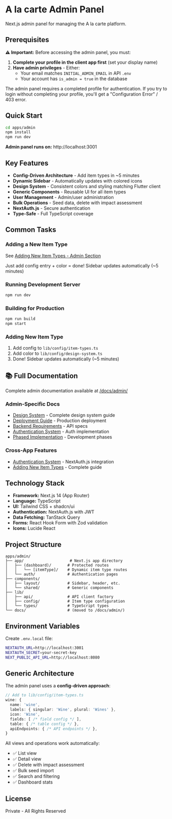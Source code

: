 # A la carte Admin Panel

Next.js admin panel for managing the A la carte platform.

## Prerequisites

**⚠️ Important:** Before accessing the admin panel, you must:

1. **Complete your profile in the client app first** (set your display name)
2. **Have admin privileges** - Either:
   - Your email matches `INITIAL_ADMIN_EMAIL` in API `.env`
   - Your account has `is_admin = true` in the database

The admin panel requires a completed profile for authentication. If you try to login without completing your profile, you'll get a "Configuration Error" / 403 error.

## Quick Start

```bash
cd apps/admin
npm install
npm run dev
```

**Admin panel runs on:** http://localhost:3001

## Key Features

- **Config-Driven Architecture** - Add item types in ~5 minutes
- **Dynamic Sidebar** - Automatically updates with colored icons
- **Design System** - Consistent colors and styling matching Flutter client
- **Generic Components** - Reusable UI for all item types
- **User Management** - Admin/user administration
- **Bulk Operations** - Seed data, delete with impact assessment
- **NextAuth.js** - Secure authentication
- **Type-Safe** - Full TypeScript coverage

## Common Tasks

### Adding a New Item Type
See [Adding New Item Types - Admin Section](/docs/guides/adding-new-item-types.md#phase-3-admin-panel-implementation-5-min)

Just add config entry + color = done! Sidebar updates automatically (~5 minutes)

### Running Development Server
```bash
npm run dev
```

### Building for Production
```bash
npm run build
npm start
```

### Adding New Item Type
1. Add config to `lib/config/item-types.ts`
2. Add color to `lib/config/design-system.ts`
3. Done! Sidebar updates automatically (~5 minutes)

## 📚 Full Documentation

Complete admin documentation available at [/docs/admin/](/docs/admin/)

### Admin-Specific Docs
- [Design System](/docs/admin/design-system.md) - Complete design system guide
- [Deployment Guide](/docs/admin/deployment.md) - Production deployment
- [Backend Requirements](/docs/admin/backend-requirements.md) - API specs
- [Authentication System](/docs/admin/authentication-system.md) - Auth implementation
- [Phased Implementation](/docs/admin/phased-implementation.md) - Development phases

### Cross-App Features
- [Authentication System](/docs/features/authentication.md) - NextAuth.js integration
- [Adding New Item Types](/docs/guides/adding-new-item-types.md) - Complete guide

## Technology Stack

- **Framework:** Next.js 14 (App Router)
- **Language:** TypeScript
- **UI:** Tailwind CSS + shadcn/ui
- **Authentication:** NextAuth.js with JWT
- **Data Fetching:** TanStack Query
- **Forms:** React Hook Form with Zod validation
- **Icons:** Lucide React

## Project Structure

```
apps/admin/
├── app/                    # Next.js app directory
│   ├── (dashboard)/       # Protected routes
│   │   └── [itemType]/    # Dynamic item type routes
│   └── auth/              # Authentication pages
├── components/
│   ├── layout/            # Sidebar, header, etc.
│   └── shared/            # Generic components
├── lib/
│   ├── api/               # API client factory
│   ├── config/            # Item type configuration
│   └── types/             # TypeScript types
└── docs/                  # (moved to /docs/admin/)
```

## Environment Variables

Create `.env.local` file:

```bash
NEXTAUTH_URL=http://localhost:3001
NEXTAUTH_SECRET=your-secret-key
NEXT_PUBLIC_API_URL=http://localhost:8080
```

## Generic Architecture

The admin panel uses a **config-driven approach**:

```typescript
// Add to lib/config/item-types.ts
wine: {
  name: 'wine',
  labels: { singular: 'Wine', plural: 'Wines' },
  icon: 'Wine',
  fields: [ /* field config */ ],
  table: { /* table config */ },
  apiEndpoints: { /* API endpoints */ },
}
```

All views and operations work automatically:
- ✅ List view
- ✅ Detail view  
- ✅ Delete with impact assessment
- ✅ Bulk seed import
- ✅ Search and filtering
- ✅ Dashboard stats

## License

Private - All Rights Reserved
